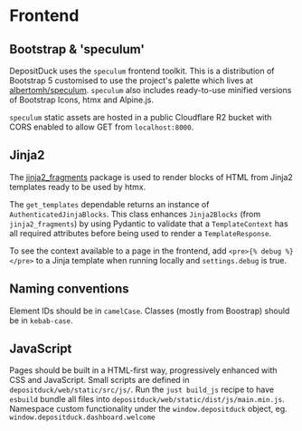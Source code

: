 # Frontend

## Bootstrap & 'speculum'

DepositDuck uses the `speculum` frontend toolkit. This is a distribution of Bootstrap 5
customised to use the project's palette which lives at [albertomh/speculum](https://github.com/albertomh/speculum).
`speculum` also includes ready-to-use minified versions of Bootstrap Icons, htmx and Alpine.js.

`speculum` static assets are hosted in a public Cloudflare R2 bucket with CORS enabled to
allow GET from `localhost:8000`.

## Jinja2

The [jinja2_fragments](https://pypi.org/project/jinja2-fragments/) package is used to render
blocks of HTML from Jinja2 templates ready to be used by htmx.

The `get_templates` dependable returns an instance of `AuthenticatedJinjaBlocks`. This class
enhances `Jinja2Blocks` (from `jinja2_fragments`) by using Pydantic to validate that a
`TemplateContext` has all required attributes before being used to render a `TemplateResponse`.

To see the context available to a page in the frontend, add `<pre>{% debug %}</pre>` to a
Jinja template when running locally and `settings.debug` is true.

## Naming conventions

Element IDs should be in `camelCase`. Classes (mostly from Boostrap) should be in `kebab-case`.

## JavaScript

Pages should be built in a HTML-first way, progressively enhanced with CSS and JavaScript.
Small scripts are defined in `depositduck/web/static/src/js/`. Run the `just build_js`
recipe to have `esbuild` bundle all files into `depositduck/web/static/dist/js/main.min.js`.
Namespace custom functionality under the `window.depositduck` object, eg. `window.depositduck.dashboard.welcome`
